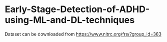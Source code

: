 # Early-Stage-Detection-of-ADHD-using-ML-and-DL-techniques

Dataset can be downloaded from https://www.nitrc.org/frs/?group_id=383
